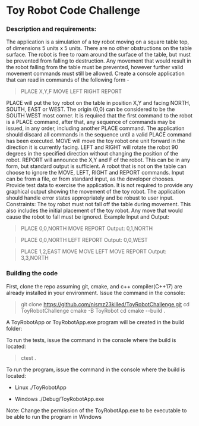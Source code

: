# Toy Robot Code Challenge 
### Description and requirements: 
The application is a simulation of a toy robot moving on a square table top, of dimensions 5 units x 5 units. There are no other obstructions on the table surface. The robot is free to roam around the surface of the table, but must be prevented from falling to destruction. Any movement that would result in the robot falling from the table must be prevented, however further valid movement commands must still be allowed. 
Create a console application that can read in commands of the following form - 
> PLACE X,Y,F 
MOVE 
LEFT 
RIGHT 
REPORT

PLACE will put the toy robot on the table in position X,Y and facing NORTH, SOUTH, EAST or WEST. The origin (0,0) can be considered to be the SOUTH WEST most corner. It is required that the first command to the robot is a PLACE command, after that, any sequence of commands may be issued, in any order, including another PLACE command. The application should discard all commands in the sequence until a valid PLACE command has been executed. MOVE will move the toy robot one unit forward in the direction it is currently facing. 
LEFT and RIGHT will rotate the robot 90 degrees in the specified direction without changing the position of the robot. REPORT will announce the X,Y and F of the robot. This can be in any form, but standard output is sufficient. A robot that is not on the table can choose to ignore the MOVE, LEFT, RIGHT and REPORT commands. Input can be from a file, or from standard input, as the developer chooses. 
Provide test data to exercise the application. 
It is not required to provide any graphical output showing the movement of the toy robot. 
The application should handle error states appropriately and be robust to user input. 
Constraints: 
The toy robot must not fall off the table during movement. This also includes the initial placement of the toy robot. Any move that would cause the robot to fall must be ignored.
Example Input and Output: 

> PLACE 0,0,NORTH 
MOVE 
REPORT 
Output: 0,1,NORTH 

>PLACE 0,0,NORTH 
LEFT 
REPORT 
Output: 0,0,WEST 

> PLACE 1,2,EAST 
MOVE 
MOVE 
LEFT 
MOVE 
REPORT 
Output: 3,3,NORTH


### Building the code
First, clone the repo assuming git, cmake, and c++ compiler(C++17) are already installed in your environment.
Issue the command in the console:
> git clone https://github.com/nismz23killed/ToyRobotChallenge.git
> cd ToyRobotChallenge
> cmake -B<folder where to place the build> ToyRobot
> cd <folder where the build is located>
> cmake --build .

A ToyRobotApp or ToyRobotApp.exe program will be created in the build folder:

To run the tests, issue the command in the console where the build is located:
> ctest .

To run the program, issue the command in the console where the build is located:
+ Linux
 ./ToyRobotApp

+ Windows
 ./Debug/ToyRobotApp.exe

Note: Change the permission of the ToyRobotApp.exe to be executable to be able to run the program in Windows
